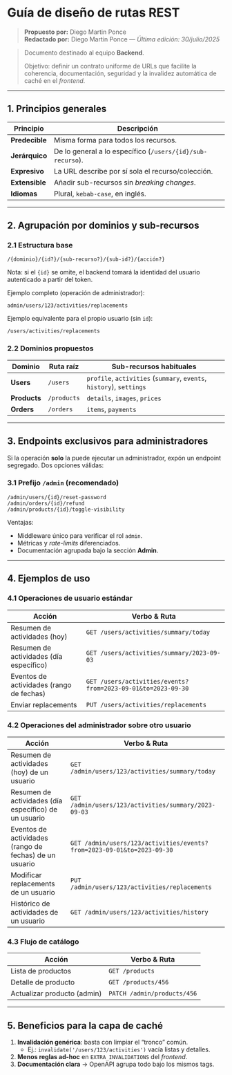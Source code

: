 # Guía de diseño de rutas REST

> **Propuesto por:** Diego Martin Ponce   
> **Redactado por:** Diego Martin Ponce — *Última edición: 30/julio/2025*

> Documento destinado al equipo **Backend**.
>
> Objetivo: definir un contrato uniforme de URLs que facilite la coherencia, documentación, seguridad y la invalidez automática de caché en el _frontend_.

---

## 1. Principios generales

| Principio      | Descripción                                                |
| -------------- | ---------------------------------------------------------- |
| **Predecible** | Misma forma para todos los recursos.                       |
| **Jerárquico** | De lo general a lo específico (`/users/{id}/sub-recurso`). |
| **Expresivo**  | La URL describe por sí sola el recurso/colección.          |
| **Extensible** | Añadir sub-recursos sin _breaking changes_.                |
| **Idiomas**    | Plural, `kebab-case`, en inglés.                           |

---

## 2. Agrupación por dominios y sub-recursos

### 2.1 Estructura base

```
/{dominio}/{id?}/{sub-recurso?}/{sub-id?}/{acción?}
```

Nota: si el `{id}` se omite, el backend tomará la identidad del usuario autenticado a partir del token.

Ejemplo completo (operación de administrador):

```
admin/users/123/activities/replacements
```

Ejemplo equivalente para el propio usuario (sin `id`):

```
/users/activities/replacements
```

### 2.2 Dominios propuestos

| Dominio      | Ruta raíz   | Sub-recursos habituales                                              |
| ------------ | ----------- | -------------------------------------------------------------------- |
| **Users**    | `/users`    | `profile`, `activities` (`summary`, `events`, `history`), `settings` |
| **Products** | `/products` | `details`, `images`, `prices`                                        |
| **Orders**   | `/orders`   | `items`, `payments`                                                  |

---

## 3. Endpoints exclusivos para administradores

Si la operación **solo** la puede ejecutar un administrador, expón un endpoint segregado. Dos opciones válidas:

### 3.1 Prefijo `/admin` (recomendado)

```
/admin/users/{id}/reset-password
/admin/orders/{id}/refund
/admin/products/{id}/toggle-visibility
```

Ventajas:

- Middleware único para verificar el rol `admin`.
- Métricas y _rate-limits_ diferenciados.
- Documentación agrupada bajo la sección **Admin**.

---

## 4. Ejemplos de uso

### 4.1 Operaciones de usuario estándar

| Acción                                   | Verbo & Ruta                                                 |
| ---------------------------------------- | ------------------------------------------------------------ |
| Resumen de actividades (hoy)             | `GET /users/activities/summary/today`                        |
| Resumen de actividades (día específico)  | `GET /users/activities/summary/2023-09-03`                   |
| Eventos de actividades (rango de fechas) | `GET /users/activities/events?from=2023-09-01&to=2023-09-30` |
| Enviar replacements                      | `PUT /users/activities/replacements`                         |

### 4.2 Operaciones del administrador sobre otro usuario

| Acción                                                 | Verbo & Ruta                                                           |
| ------------------------------------------------------ | ---------------------------------------------------------------------- |
| Resumen de actividades (hoy) de un usuario             | `GET /admin/users/123/activities/summary/today`                        |
| Resumen de actividades (día específico) de un usuario  | `GET /admin/users/123/activities/summary/2023-09-03`                   |
| Eventos de actividades (rango de fechas) de un usuario | `GET /admin/users/123/activities/events?from=2023-09-01&to=2023-09-30` |
| Modificar replacements de un usuario                   | `PUT /admin/users/123/activities/replacements`                         |
| Histórico de actividades de un usuario                 | `GET /admin/users/123/activities/history`                              |

### 4.3 Flujo de catálogo

| Acción                      | Verbo & Ruta                |
| --------------------------- | --------------------------- |
| Lista de productos          | `GET /products`             |
| Detalle de producto         | `GET /products/456`         |
| Actualizar producto (admin) | `PATCH /admin/products/456` |

---

## 5. Beneficios para la capa de caché

1. **Invalidación genérica**: basta con limpiar el “tronco” común.
   - Ej.: `invalidate('/users/123/activities')` vacía listas y detalles.
2. **Menos reglas ad-hoc** en `EXTRA_INVALIDATIONS` del _frontend_.
3. **Documentación clara** → OpenAPI agrupa todo bajo los mismos tags.
